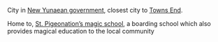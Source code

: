 City in [New Yunaean government](../../Factions/New%20Yunaean%20government.md), closest city to [Towns End](Locations/Yuna%20Highlands/Towns%20End.md).

Home to, [St. Pigeonation’s magic school](Factions/St.%20Pigeonation’s%20magic%20school.md), a boarding school which also provides magical education to the local community 